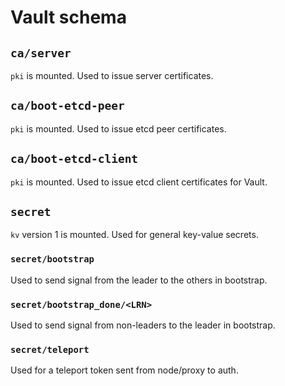 Vault schema
============

## `ca/server`

`pki` is mounted.
Used to issue server certificates.

## `ca/boot-etcd-peer`

`pki` is mounted.
Used to issue etcd peer certificates.

## `ca/boot-etcd-client`

`pki` is mounted.
Used to issue etcd client certificates for Vault.

## `secret`

`kv` version 1 is mounted.
Used for general key-value secrets.

### `secret/bootstrap`

Used to send signal from the leader to the others in bootstrap.

### `secret/bootstrap_done/<LRN>`

Used to send signal from non-leaders to the leader in bootstrap.

### `secret/teleport`

Used for a teleport token sent from node/proxy to auth.
